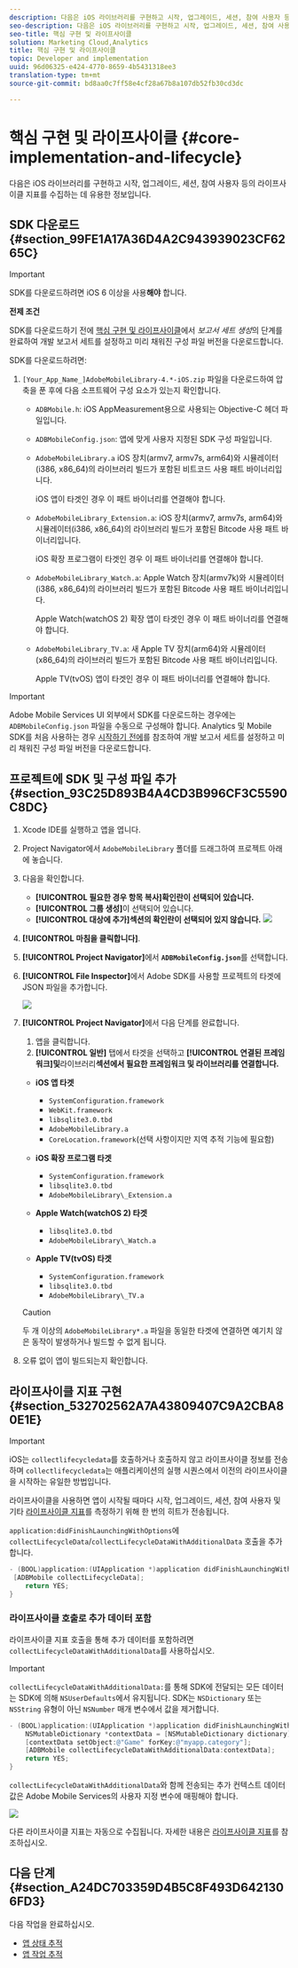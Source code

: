 ```yaml
---
description: 다음은 iOS 라이브러리를 구현하고 시작, 업그레이드, 세션, 참여 사용자 등의 라이프사이클 지표를 수집하는 데 유용한 정보입니다.
seo-description: 다음은 iOS 라이브러리를 구현하고 시작, 업그레이드, 세션, 참여 사용자 등의 라이프사이클 지표를 수집하는 데 유용한 정보입니다.
seo-title: 핵심 구현 및 라이프사이클
solution: Marketing Cloud,Analytics
title: 핵심 구현 및 라이프사이클
topic: Developer and implementation
uuid: 96d06325-e424-4770-8659-4b5431318ee3
translation-type: tm+mt
source-git-commit: bd8aa0c7ff58e4cf28a67b8a107db52fb30cd3dc

---
```



# 핵심 구현 및 라이프사이클 {#core-implementation-and-lifecycle}

다음은 iOS 라이브러리를 구현하고 시작, 업그레이드, 세션, 참여 사용자 등의 라이프사이클 지표를 수집하는 데 유용한 정보입니다.

## SDK 다운로드 {#section_99FE1A17A36D4A2C943939023CF6265C}

>[!IMPORTANT]
>
>SDK를 다운로드하려면 iOS 6 이상을 사용&#x200B;**해야** 합니다.

**전제 조건**

SDK를 다운로드하기 전에 [핵심 구현 및 라이프사이클](/help/ios/getting-started/requirements.md)에서 *보고서 세트 생성*&#x200B;의 단계를 완료하여 개발 보고서 세트를 설정하고 미리 채워진 구성 파일 버전을 다운로드합니다.

SDK를 다운로드하려면:

1. `[Your_App_Name_]AdobeMobileLibrary-4.*-iOS.zip` 파일을 다운로드하여 압축을 푼 후에 다음 소프트웨어 구성 요소가 있는지 확인합니다.

   * `ADBMobile.h`: iOS AppMeasurement용으로 사용되는 Objective-C 헤더 파일입니다.
   * `ADBMobileConfig.json`: 앱에 맞게 사용자 지정된 SDK 구성 파일입니다.
   * `AdobeMobileLibrary.a` iOS 장치(armv7, armv7s, arm64)와 시뮬레이터(i386, x86_64)의 라이브러리 빌드가 포함된 비트코드 사용 패트 바이너리입니다.

      iOS 앱이 타겟인 경우 이 패트 바이너리를 연결해야 합니다.

   * `AdobeMobileLibrary_Extension.a`: iOS 장치(armv7, armv7s, arm64)와 시뮬레이터(i386, x86_64)의 라이브러리 빌드가 포함된 Bitcode 사용 패트 바이너리입니다.

      iOS 확장 프로그램이 타겟인 경우 이 패트 바이너리를 연결해야 합니다.

   * `AdobeMobileLibrary_Watch.a`: Apple Watch 장치(armv7k)와 시뮬레이터(i386, x86_64)의 라이브러리 빌드가 포함된 Bitcode 사용 패트 바이너리입니다.

      Apple Watch(watchOS 2) 확장 앱이 타겟인 경우 이 패트 바이너리를 연결해야 합니다.

   * `AdobeMobileLibrary_TV.a`: 새 Apple TV 장치(arm64)와 시뮬레이터(x86_64)의 라이브러리 빌드가 포함된 Bitcode 사용 패트 바이너리입니다.

      Apple TV(tvOS) 앱이 타겟인 경우 이 패트 바이너리를 연결해야 합니다.

>[!IMPORTANT]
>
>Adobe Mobile Services UI 외부에서 SDK를 다운로드하는 경우에는 `ADBMobileConfig.json` 파일을 수동으로 구성해야 합니다. Analytics 및 Mobile SDK를 처음 사용하는 경우 [시작하기 전에](/help/ios/getting-started/requirements.md)를 참조하여 개발 보고서 세트를 설정하고 미리 채워진 구성 파일 버전을 다운로드합니다.

## 프로젝트에 SDK 및 구성 파일 추가 {#section_93C25D893B4A4CD3B996CF3C5590C8DC}

1. Xcode IDE를 실행하고 앱을 엽니다.
1. Project Navigator에서 `AdobeMobileLibrary` 폴더를 드래그하여 프로젝트 아래에 놓습니다.
1. 다음을 확인합니다.

   * **[!UICONTROL 필요한 경우 항목 복사]확인란이 선택되어 있습니다.**
   * **[!UICONTROL 그룹 생성]**&#x200B;이 선택되어 있습니다.
   * **[!UICONTROL 대상에 추가]섹션의 확인란이 선택되어 있지 않습니다.**
   ![](assets/step_3.png)

1. **[!UICONTROL 마침을 클릭합니다]**.
1. **[!UICONTROL Project Navigator]**&#x200B;에서 **`ADBMobileConfig.json`**&#x200B;를 선택합니다.
1. **[!UICONTROL File Inspector]**&#x200B;에서 Adobe SDK를 사용할 프로젝트의 타겟에 JSON 파일을 추가합니다.

   ![](assets/step_4.png)

1. **[!UICONTROL Project Navigator]**&#x200B;에서 다음 단계를 완료합니다.

   1. 앱을 클릭합니다.
   1. **[!UICONTROL 일반]** 탭에서 타겟을 선택하고 **[!UICONTROL 연결된 프레임워크]및**&#x200B;라이브러리&#x200B;**섹션에서 필요한 프레임워크 및 라이브러리를 연결합니다.**
   * **iOS 앱 타겟**
      * `SystemConfiguration.framework`
      * `WebKit.framework`
      * `libsqlite3.0.tbd`
      * `AdobeMobileLibrary.a`
      * `CoreLocation.framework`(선택 사항이지만 지역 추적 기능에 필요함)
   * **iOS 확장 프로그램 타겟**

      * `SystemConfiguration.framework`
      * `libsqlite3.0.tbd`
      * `AdobeMobileLibrary\_Extension.a`
   * **Apple Watch(watchOS 2) 타겟**

      * `libsqlite3.0.tbd`
      * `AdobeMobileLibrary\_Watch.a`
   * **Apple TV(tvOS) 타겟**

      * `SystemConfiguration.framework`
      * `libsqlite3.0.tbd`
      * `AdobeMobileLibrary\_TV.a`
   >[!CAUTION]
   >
   > 두 개 이상의 `AdobeMobileLibrary*.a` 파일을 동일한 타겟에 연결하면 예기치 않은 동작이 발생하거나 빌드할 수 없게 됩니다.

1. 오류 없이 앱이 빌드되는지 확인합니다.

## 라이프사이클 지표 구현 {#section_532702562A7A43809407C9A2CBA80E1E}

>[!IMPORTANT]
>
>iOS는 `collectlifecycledata`를 호출하거나 호출하지 않고 라이프사이클 정보를 전송하며 `collectlifecycledata`는 애플리케이션의 실행 시퀀스에서 이전의 라이프사이클을 시작하는 유일한 방법입니다.

라이프사이클을 사용하면 앱이 시작될 때마다 시작, 업그레이드, 세션, 참여 사용자 및 기타 [라이프사이클 지표](/help/ios/metrics.md)를 측정하기 위해 한 번의 히트가 전송됩니다.

`application:didFinishLaunchingWithOptions`에 `collectLifecycleData`/`collectLifecycleDataWithAdditionalData` 호출을 추가합니다.

```objective-c
- (BOOL)application:(UIApplication *)application didFinishLaunchingWithOptions:(NSDictionary *)launchOptions { 
 [ADBMobile collectLifecycleData]; 
    return YES; 
}
```

### 라이프사이클 호출로 추가 데이터 포함

라이프사이클 지표 호출을 통해 추가 데이터를 포함하려면 `collectLifecycleDataWithAdditionalData`를 사용하십시오.

>[!IMPORTANT]
>
>`collectLifecycleDataWithAdditionalData:`를 통해 SDK에 전달되는 모든 데이터는 SDK에 의해 `NSUserDefaults`에서 유지됩니다. SDK는 `NSDictionary` 또는 `NSString` 유형이 아닌 `NSNumber` 매개 변수에서 값을 제거합니다.

```objective-c
- (BOOL)application:(UIApplication *)application didFinishLaunchingWithOptions:(NSDictionary *)launchOptions { 
    NSMutableDictionary *contextData = [NSMutableDictionary dictionary]; 
    [contextData setObject:@"Game" forKey:@"myapp.category"]; 
    [ADBMobile collectLifecycleDataWithAdditionalData:contextData]; 
    return YES; 
}
```

`collectLifecycleDataWithAdditionalData`와 함께 전송되는 추가 컨텍스트 데이터 값은 Adobe Mobile Services의 사용자 지정 변수에 매핑해야 합니다.

![](assets/map-variable-lifecycle.png)

다른 라이프사이클 지표는 자동으로 수집됩니다. 자세한 내용은 [라이프사이클 지표](/help/ios/metrics.md)를 참조하십시오.

## 다음 단계 {#section_A24DC703359D4B5C8F493D6421306FD3}

다음 작업을 완료하십시오.

* [앱 상태 추적](/help/ios/analytics-main/states.md)
* [앱 작업 추적](/help/ios/analytics-main/actions.md)
